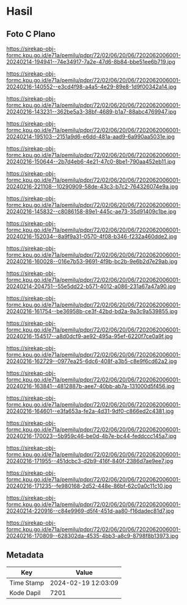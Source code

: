 # Hasil

## Foto C Plano

https://sirekap-obj-formc.kpu.go.id/e71a/pemilu/pdpr/72/02/06/20/06/7202062006001-20240214-194941--74e34917-7a2e-47d6-8b84-bbe51ee6b719.jpg

https://sirekap-obj-formc.kpu.go.id/e71a/pemilu/pdpr/72/02/06/20/06/7202062006001-20240216-140552--e3cd4f98-a4a5-4e29-89e8-1d9f00342a14.jpg

https://sirekap-obj-formc.kpu.go.id/e71a/pemilu/pdpr/72/02/06/20/06/7202062006001-20240216-143231--362be5a3-38bf-4689-b1a7-88abc4769947.jpg

https://sirekap-obj-formc.kpu.go.id/e71a/pemilu/pdpr/72/02/06/20/06/7202062006001-20240214-195103--2151a9d6-e6dd-481a-aad9-6a990aa5031e.jpg

https://sirekap-obj-formc.kpu.go.id/e71a/pemilu/pdpr/72/02/06/20/06/7202062006001-20240216-150644--2b7d4eb6-4e21-47c0-8be1-790aa452eb11.jpg

https://sirekap-obj-formc.kpu.go.id/e71a/pemilu/pdpr/72/02/06/20/06/7202062006001-20240216-221108--10290909-58de-43c3-b7c2-764326074e9a.jpg

https://sirekap-obj-formc.kpu.go.id/e71a/pemilu/pdpr/72/02/06/20/06/7202062006001-20240216-145832--c8086158-89e1-445c-ae73-35d91409c1be.jpg

https://sirekap-obj-formc.kpu.go.id/e71a/pemilu/pdpr/72/02/06/20/06/7202062006001-20240216-152034--8a9f9a31-0570-4f08-b346-f232a460dde2.jpg

https://sirekap-obj-formc.kpu.go.id/e71a/pemilu/pdpr/72/02/06/20/06/7202062006001-20240216-160028--016e7b53-9691-4f9b-bc2b-9e6b2d7e29ab.jpg

https://sirekap-obj-formc.kpu.go.id/e71a/pemilu/pdpr/72/02/06/20/06/7202062006001-20240214-204751--55e5dd22-b571-4012-a086-231a67a47a90.jpg

https://sirekap-obj-formc.kpu.go.id/e71a/pemilu/pdpr/72/02/06/20/06/7202062006001-20240216-161754--be36958b-ce3f-42bd-bd2a-9a3c9a539855.jpg

https://sirekap-obj-formc.kpu.go.id/e71a/pemilu/pdpr/72/02/06/20/06/7202062006001-20240216-154517--a8d0dcf9-ae92-495a-95ef-6220f7ce0a9f.jpg

https://sirekap-obj-formc.kpu.go.id/e71a/pemilu/pdpr/72/02/06/20/06/7202062006001-20240216-162729--0977ea25-6dc6-408f-a3b5-c8e9f6cd62a2.jpg

https://sirekap-obj-formc.kpu.go.id/e71a/pemilu/pdpr/72/02/06/20/06/7202062006001-20240216-163841--4812887b-aee7-40bb-ab7a-131000d5f456.jpg

https://sirekap-obj-formc.kpu.go.id/e71a/pemilu/pdpr/72/02/06/20/06/7202062006001-20240216-164601--e3fa653a-fe2a-4d31-9df0-c866ed2c4381.jpg

https://sirekap-obj-formc.kpu.go.id/e71a/pemilu/pdpr/72/02/06/20/06/7202062006001-20240216-170023--5b959c46-be0d-4b7e-bc44-feddccc145a7.jpg

https://sirekap-obj-formc.kpu.go.id/e71a/pemilu/pdpr/72/02/06/20/06/7202062006001-20240216-171955--451dcbc3-d2b9-416f-840f-2386d7ae9ee7.jpg

https://sirekap-obj-formc.kpu.go.id/e71a/pemilu/pdpr/72/02/06/20/06/7202062006001-20240216-171235--fe980168-2d52-448e-86bf-62c0a0c11c10.jpg

https://sirekap-obj-formc.kpu.go.id/e71a/pemilu/pdpr/72/02/06/20/06/7202062006001-20240214-220916--c84e9969-d5f4-451d-aa80-f16dadec81d7.jpg

https://sirekap-obj-formc.kpu.go.id/e71a/pemilu/pdpr/72/02/06/20/06/7202062006001-20240216-170809--628302da-4535-4bb3-a8c9-8798f8b13973.jpg


## Metadata

| Key        | Value               |
| ---------- | ------------------- |
| Time Stamp | 2024-02-19 12:03:09 |
| Kode Dapil | 7201                |



